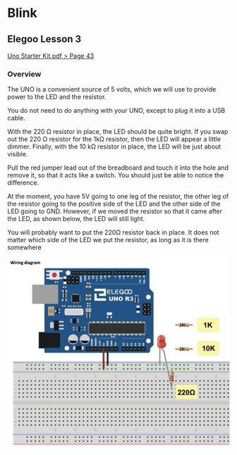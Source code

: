 # Blink

## Elegoo Lesson 3

[Uno Starter Kit.pdf > Page 43](../../docs/UNO%20Starter%20Kit.pdf)

### Overview

The UNO is a convenient source of 5 volts, which we will use to provide power to
the LED and the resistor.

You do not need to do anything with your UNO, except to
plug it into a USB cable.

With the 220 Ω resistor in place, the LED should be quite bright. If you swap out the
220 Ω resistor for the 1kΩ resistor, then the LED will appear a little dimmer. Finally,
with the 10 kΩ resistor in place, the LED will be just about visible.

Pull the red jumper
lead out of the breadboard and touch it into the hole and remove it, so that it acts
like a switch. You should just be able to notice the difference.

At the moment, you have 5V going to one leg of the resistor, the other leg of the
resistor going to the positive side of the LED and the other side of the LED going to
GND. However, if we moved the resistor so that it came after the LED, as shown
below, the LED will still light.

You will probably want to put the 220Ω resistor back in place.
It does not matter which side of the LED we put the resistor, as long as it is there
somewhere

![elegoo_lesson_1.png](lesson_3.png)
